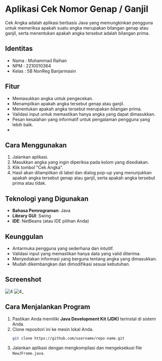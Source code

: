 # Aplikasi Cek Nomor Genap / Ganjil

Cek Angka adalah aplikasi berbasis Java yang memungkinkan pengguna untuk memeriksa apakah suatu angka merupakan bilangan genap atau ganjil, serta menentukan apakah angka tersebut adalah bilangan prima.

## Identitas
- Nama  : Muhammad Raihan
- NPM   : 2210010364
- Kelas : 5B NonReg Banjarmasin

## Fitur
- Memasukkan angka untuk pengecekan.
- Menampilkan apakah angka tersebut genap atau ganjil.
- Menentukan apakah angka tersebut merupakan bilangan prima.
- Validasi input untuk memastikan hanya angka yang dapat dimasukkan.
- Pesan kesalahan yang informatif untuk pengalaman pengguna yang lebih baik.
- 
## Cara Menggunakan
1. Jalankan aplikasi.
2. Masukkan angka yang ingin diperiksa pada kolom yang disediakan.
3. Klik tombol "Cek Angka".
4. Hasil akan ditampilkan di label dan dialog pop-up yang menunjukkan apakah angka tersebut genap atau ganjil, serta apakah angka tersebut prima atau tidak.

## Teknologi yang Digunakan
- **Bahasa Pemrograman**: Java
- **Library GUI**: Swing
- **IDE**: NetBeans (atau IDE pilihan Anda)

## Keunggulan
- Antarmuka pengguna yang sederhana dan intuitif.
- Validasi input yang memastikan hanya data yang valid diterima.
- Menyediakan informasi yang berguna tentang angka yang dimasukkan.
- Mudah dikembangkan dan dimodifikasi sesuai kebutuhan.

## Screenshot
![4](https://github.com/user-attachments/assets/5c10a8a4-02c6-4098-9e20-d1e4e816cd35)
![4_](https://github.com/user-attachments/assets/4c2dd4e3-fbdc-43c8-863d-6eb6b4824df8)


## Cara Menjalankan Program
1. Pastikan Anda memiliki **Java Development Kit (JDK)** terinstal di sistem Anda.
2. Clone repositori ini ke mesin lokal Anda.
   ```bash
   git clone https://github.com/username/repo-name.git
3. Jalankan aplikasi dengan mengkompilasi dan mengeksekusi file `NewJFrame.java`.
